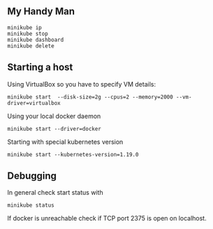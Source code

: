 ## My Handy Man

    minikube ip
    minikube stop 
    minikube dashboard
    minikube delete

## Starting a host

Using VirtualBox so you have to specify VM details:

    minikube start  --disk-size=2g --cpus=2 --memory=2000 --vm-driver=virtualbox
    
Using your local docker daemon

    minikube start --driver=docker

Starting with special kubernetes version

    minikube start --kubernetes-version=1.19.0

## Debugging

In general check start status with

    minikube status

If docker is unreachable check if TCP port 2375 is open on localhost.
